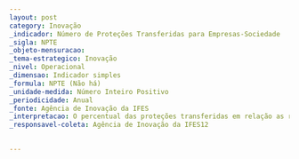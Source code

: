 ```yaml
---
layout: post
category: Inovação
_indicador: Número de Proteções Transferidas para Empresas-Sociedade 
_sigla: NPTE
_objeto-mensuracao: 
_tema-estrategico: Inovação
_nivel: Operacional
_dimensao: Indicador simples
_formula: NPTE (Não há)
_unidade-medida: Número Inteiro Positivo
_periodicidade: Anual
_fonte: Agência de Inovação da IFES
_interpretacao: O percentual das proteções transferidas em relação as realizadas indicam a capacidade do ETCO em selecionar corretamente as proteções a serem realizadas
_responsavel-coleta: Agência de Inovação da IFES12 
  

---
```

